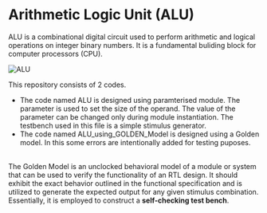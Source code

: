 # Arithmetic Logic Unit (ALU)
ALU is a combinational digital circuit used to perform arithmetic and logical operations on integer binary numbers. It is a fundamental buliding block for computer processors (CPU).

![ALU](https://github.com/poojitha-lagidi/ALU/assets/160959553/c4df7e3e-9ce5-47be-9b2f-eb9a3d2e5842)

This repository consists of 2 codes.</br>
- The code named ALU is designed using paramterised module. The parameter is used to set the size of the operand. The value of the parameter can be changed only during module instantiation. The testbench used in this file is a simple stimulus generator.</br>
- The code named ALU_using_GOLDEN_Model is designed using a Golden model. In this some errors are intentionally added for testing puposes.
</br></br>

The Golden Model is an unclocked behavioral model of a module or system that can be used to verify the functionality of an RTL design. It should exhibit the exact behavior outlined in the functional specification and is utilized to generate the expected output for any given stimulus combination. Essentially, it is employed to construct a **self-checking test bench**.
